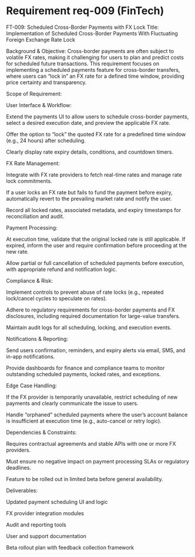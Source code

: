# Requirement req-009 (FinTech)

FT-009: Scheduled Cross-Border Payments with FX Lock
Title:
Implementation of Scheduled Cross-Border Payments With Fluctuating Foreign Exchange Rate Lock

Background & Objective:
Cross-border payments are often subject to volatile FX rates, making it challenging for users to plan and predict costs for scheduled future transactions. This requirement focuses on implementing a scheduled payments feature for cross-border transfers, where users can “lock in” an FX rate for a defined time window, providing price certainty and transparency.

Scope of Requirement:

User Interface & Workflow:

Extend the payments UI to allow users to schedule cross-border payments, select a desired execution date, and preview the applicable FX rate.

Offer the option to “lock” the quoted FX rate for a predefined time window (e.g., 24 hours) after scheduling.

Clearly display rate expiry details, conditions, and countdown timers.

FX Rate Management:

Integrate with FX rate providers to fetch real-time rates and manage rate lock commitments.

If a user locks an FX rate but fails to fund the payment before expiry, automatically revert to the prevailing market rate and notify the user.

Record all locked rates, associated metadata, and expiry timestamps for reconciliation and audit.

Payment Processing:

At execution time, validate that the original locked rate is still applicable. If expired, inform the user and require confirmation before proceeding at the new rate.

Allow partial or full cancellation of scheduled payments before execution, with appropriate refund and notification logic.

Compliance & Risk:

Implement controls to prevent abuse of rate locks (e.g., repeated lock/cancel cycles to speculate on rates).

Adhere to regulatory requirements for cross-border payments and FX disclosures, including required documentation for large-value transfers.

Maintain audit logs for all scheduling, locking, and execution events.

Notifications & Reporting:

Send users confirmation, reminders, and expiry alerts via email, SMS, and in-app notifications.

Provide dashboards for finance and compliance teams to monitor outstanding scheduled payments, locked rates, and exceptions.

Edge Case Handling:

If the FX provider is temporarily unavailable, restrict scheduling of new payments and clearly communicate the issue to users.

Handle “orphaned” scheduled payments where the user’s account balance is insufficient at execution time (e.g., auto-cancel or retry logic).

Dependencies & Constraints:

Requires contractual agreements and stable APIs with one or more FX providers.

Must ensure no negative impact on payment processing SLAs or regulatory deadlines.

Feature to be rolled out in limited beta before general availability.

Deliverables:

Updated payment scheduling UI and logic

FX provider integration modules

Audit and reporting tools

User and support documentation

Beta rollout plan with feedback collection framework

